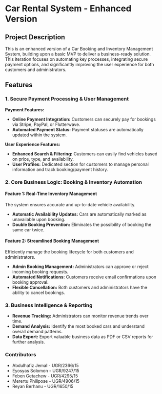 # Car Rental System - Enhanced Version

## Project Description
This is an enhanced version of a Car Booking and Inventory Management System, building upon a basic MVP to deliver a business-ready solution. This iteration focuses on automating key processes, integrating secure payment options, and significantly improving the user experience for both customers and administrators.

## Features

### **1. Secure Payment Processing & User Management**

**Payment Features:**
- **Online Payment Integration:** Customers can securely pay for bookings via Stripe, PayPal, or Flutterwave.
- **Automated Payment Status:** Payment statuses are automatically updated within the system.

**User Experience Features:**
- **Enhanced Search & Filtering:** Customers can easily find vehicles based on price, type, and availability.
- **User Profiles:** Dedicated section for customers to manage personal information and track booking/payment history.

### **2. Core Business Logic: Booking & Inventory Automation**

#### **Feature 1: Real-Time Inventory Management**
The system ensures accurate and up-to-date vehicle availability.
- **Automatic Availability Updates:** Cars are automatically marked as unavailable upon booking.
- **Double Booking Prevention:** Eliminates the possibility of booking the same car twice.

#### **Feature 2: Streamlined Booking Management**
Efficiently manage the booking lifecycle for both customers and administrators.
- **Admin Booking Management:** Administrators can approve or reject incoming booking requests.
- **Automated Notifications:** Customers receive email confirmations upon booking approval.
- **Flexible Cancellation:** Both customers and administrators have the ability to cancel bookings.

### **3. Business Intelligence & Reporting**

- **Revenue Tracking:** Administrators can monitor revenue trends over time.
- **Demand Analysis:** Identify the most booked cars and understand overall demand patterns.
- **Data Export:** Export valuable business data as PDF or CSV reports for further analysis.

### Contributors
- Abdulhafiz Jemal - UGR/2366/15
- Eyosyas Solomon - UGR/9247/15
- Feben Getachew - UGR/4295/15
- Merertu Philipose - UGR/4906/15
- Reyan Berhanu - UGR/1650/15
